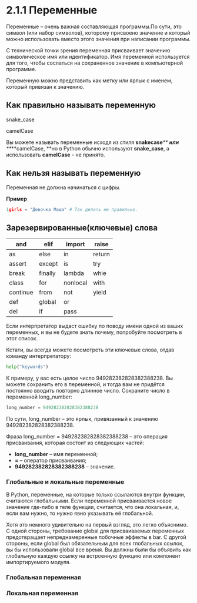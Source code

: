 # 2.1.1 Переменные

Переменные – очень важная составляющая программы.По сути, это символ (или набор символов), которому присвоено значение и который можно использовать вместо этого значения при написании программы.

С технической точки зрения переменная присваивает значению символическое имя или идентификатор. Имя переменной используется для того, чтобы сослаться на сохраненное значение в компьютерной программе.

Переменную можно представить как метку или ярлык с именем, который привязан к значению.

## **Как правильно называть переменную**

snake_case

camelCase

Вы можете называть переменные исходя из стиля **snakecase**_** **_или_** **_**camelCase, **но в Python обычно используют **snake_case**, а использовать **camelCase** - не принято.

## Как нельзя называть переменную

Переменная не должна начинаться с цифры.

**Пример**

```python
1girls = "Девочка Маша" # Так делать не правильно.
```

## Зарезервированные(ключевые) слова

| and      | elif    | import   | raise  |
| -------- | ------- | -------- | ------ |
| as       | else    | in       | return |
| assert   | except  | is       | try    |
| break    | finally | lambda   | whie   |
| class    | for     | nonlocal | with   |
| continue | from    | not      | yield  |
| def      | global  | or       |        |
| del      | if      | pass     |        |

Если интерпретатор выдаст ошибку по поводу имени одной из ваших переменных, и вы не будете знать почему, попробуйте посмотреть в этот список.

Кстати, вы всегда можете посмотреть эти ключевые слова, отдав команду интерпретатору:

```python
help("keywords")
```

К примеру, у вас есть целое число 949282382828382388238. Вы можете сохранить его в переменной, и тогда вам не придётся постоянно вводить повторно длинное число. Сохраните число в переменной long_number:

```python
long_number = 949282382828382388238 
```

По сути, long_number – это ярлык, привязанный к значению 949282382828382388238.

Фраза long_number = 949282382828382388238 – это операция присваивания, которая состоит из следующих частей:

* **long_number** – имя переменной;
* **=** – оператор присваивания;
* **949282382828382388238** – значение.

### Глобальные и локальные переменные

В Python, переменные, на которые только ссылаются внутри функции, считаются глобальными. Если переменной присваивается новое значение где-либо в теле функции, считается, что она локальная, и, если вам нужно, то нужно явно указывать её глобальной.

Хотя это немного удивительно на первый взгляд, это легко объяснимо. С одной стороны, требование global для присваиваемых переменных предотвращает непреднамеренные побочные эффекты в bar. С другой стороны, если global был обязательным для всех глобальных ссылок, вы бы использовали global все время. Вы должны были бы объявить как глобальную каждую ссылку на встроенную функцию или компонент импортируемого модуля.

### Глобальная переменная

### Локальная переменная
